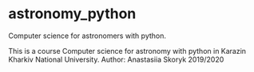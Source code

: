 # astronomy_python
Computer science for astronomers with python. 

This is a course Computer science for astronomy with python in Karazin Kharkiv National University. 
Author: Anastasiia Skoryk
2019/2020 
